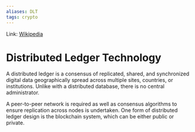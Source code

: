 ```yaml
---
aliases: DLT
tags: crypto
---
```

Link: [Wikipedia](https://en.wikipedia.org/wiki/Distributed_ledger)

# Distributed Ledger Technology
A distributed ledger is a consensus of replicated, shared, and synchronized digital data geographically spread across multiple sites, countries, or institutions. Unlike with a distributed database, there is no central administrator.

A peer-to-peer network is required as well as consensus algorithms to ensure replication across nodes is undertaken. One form of distributed ledger design is the blockchain system, which can be either public or private. 